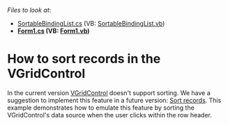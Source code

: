 <!-- default file list -->
*Files to look at*:

* [SortableBindingList.cs](./CS/Q245442/Collections/SortableBindingList.cs) (VB: [SortableBindingList.vb](./VB/Q245442/Collections/SortableBindingList.vb))
* **[Form1.cs](./CS/Q245442/Form1.cs) (VB: [Form1.vb](./VB/Q245442/Form1.vb))**
<!-- default file list end -->
# How to sort records in the VGridControl


<p>In the current version <a href="http://documentation.devexpress.com/#WindowsForms/clsDevExpressXtraVerticalGridVGridControltopic">VGridControl</a> doesn't support sorting. We have a suggestion to implement this feature in a future version: <a href="https://www.devexpress.com/Support/Center/p/CS51574">Sort records</a>. This example demonstrates how to emulate this feature by sorting the VGridControl's data source when the user clicks within the row header.</p>

<br/>


